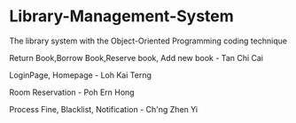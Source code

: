 # Library-Management-System

The library system with the Object-Oriented Programming coding technique

Return Book,Borrow Book,Reserve book, Add new book - Tan Chi Cai

LoginPage, Homepage - Loh Kai Terng

Room Reservation - Poh Ern Hong

Process Fine, Blacklist, Notification - Ch'ng Zhen Yi
